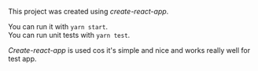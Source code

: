 This project was created using *create-react-app*.

You can run it with `yarn start`.  
You can run unit tests with `yarn test`.

*Create-react-app* is used cos it's simple and nice and works really well for test app.

 